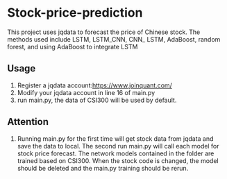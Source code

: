 # Stock-price-prediction
This project uses jqdata to forecast the price of Chinese stock.  The methods used include LSTM, LSTM_CNN, CNN_ LSTM, AdaBoost, random forest, and using AdaBoost to integrate LSTM
## Usage
1. Register a jqdata account:https://www.joinquant.com/
2. Modify your jqdata account in line 16 of main.py
3. run main.py, the data of CSI300 will be used by default.
## Attention
1. Running main.py for the first time will get stock data from jqdata and save the data to local. The second run main.py will call each model for stock price forecast.
The network models contained in the folder are trained based on CSI300. When the stock code is changed, the model should be deleted and the main.py training should be rerun.
